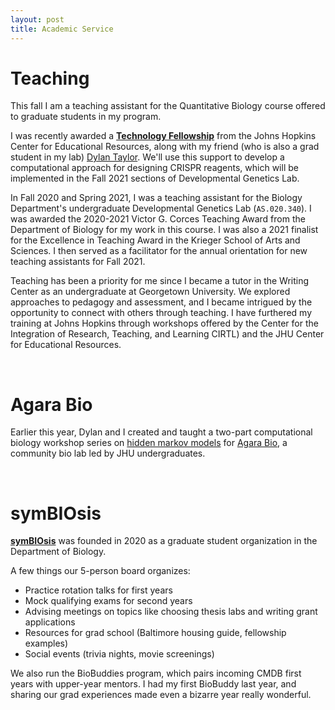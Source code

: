 ```yaml
---
layout: post
title: Academic Service
---
```

# Teaching

This fall I am a teaching assistant for the Quantitative Biology course offered to graduate students in my program. 

I was recently awarded a **[Technology Fellowship](https://cer.jhu.edu/techfellows)** from the Johns Hopkins Center for Educational Resources, along with my friend (who is also a grad student in my lab) [Dylan Taylor](https://dtaylo95.github.io/). We'll use this support to develop a computational approach for designing CRISPR reagents, which will be implemented in the Fall 2021 sections of Developmental Genetics Lab. 

In Fall 2020 and Spring 2021, I was a teaching assistant for the Biology Department's undergraduate Developmental Genetics Lab (`AS.020.340`). I was awarded the 2020-2021 Victor G. Corces Teaching Award from the Department of Biology for my work in this course. I was also a 2021 finalist for the Excellence in Teaching Award in the Krieger School of Arts and Sciences. I then served as a facilitator for the annual orientation for new teaching assistants for Fall 2021.

Teaching has been a priority for me since I became a tutor in the Writing Center as an undergraduate at Georgetown University. We explored approaches to pedagogy and assessment, and I became intrigued by the opportunity to connect with others through teaching. I have furthered my training at Johns Hopkins through workshops offered by the Center for the Integration of Research, Teaching, and Learning CIRTL) and the JHU Center for Educational Resources.

<br />

# Agara Bio 
Earlier this year, Dylan and I created and taught a two-part computational biology workshop series on [hidden markov models](https://github.com/scarioscia/hmm_workshop) for [Agara Bio](https://www.agarabio.org/), a community bio lab led by JHU undergraduates.

<br />

# symBIOsis

**[symBIOsis](https://sites.krieger.jhu.edu/symbiosis/)** was founded in 2020 as a graduate student organization in the Department of Biology.

A few things our 5-person board organizes:

* Practice rotation talks for first years
* Mock qualifying exams for second years
* Advising meetings on topics like choosing thesis labs and writing grant applications
* Resources for grad school (Baltimore housing guide, fellowship examples)
* Social events (trivia nights, movie screenings)

We also run the BioBuddies program, which pairs incoming CMDB first years with upper-year mentors. I had my first BioBuddy last year, and sharing our grad experiences made even a bizarre year really wonderful. 



